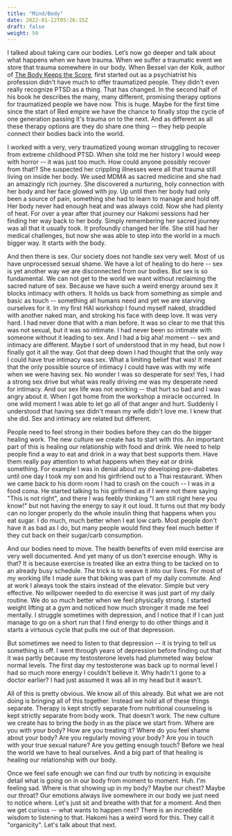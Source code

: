 ```yaml
---
title: "Mind/Body"
date: 2022-01-22T05:26:15Z
draft: false
weight: 50
---
```

I talked about taking care our bodies. Let’s now go deeper and talk about what happens when we have trauma. When we suffer a traumatic event we store that trauma somewhere in our body. When Bessel van der Kolk, author of [The Body Keeps the Score][1], first started out as a psychiatrist his profession didn't have much to offer traumatized people. They didn't even really recognize PTSD as a thing. That has changed. In the second half of his book he describes the many, many different, promising therapy options for traumatized people we have now. This is huge. Maybe for the first time since the start of Red empire we have the chance to finally stop the cycle of one generation passing it's trauma on to the next. And as different as all these therapy options are they do share one thing -- they help people connect their bodies back into the world.

I worked with a very, very traumatized young woman struggling to recover from extreme childhood PTSD. When she told me her history I would weep with horror -- it was just too much. How could anyone possibly recover from that!? She suspected her crippling illnesses were all that trauma still living on inside her body. We used MDMA as sacred medicine and she had an amazingly rich journey. She discovered a nurturing, holy connection with her body and her face glowed with joy. Up until then her body had only been a source of pain, something she had to learn to manage and hold off. Her body never had enough heat and was always cold. Now she had plenty of heat. For over a year after that journey our Hakomi sessions had her finding her way back to her body. Simply remembering her sacred journey was all that it usually took. It profoundly changed her life. She still had her medical challenges, but now she was able to step into the world in a much bigger way. It starts with the body.

And then there is sex. Our society does not handle sex very well. Most of us have unprocessed sexual shame. We have a lot of healing to do here -- sex is yet another way we are disconnected from our bodies. But sex is so fundamental. We can not get to the world we want without reclaiming the sacred nature of sex. Because we have such a weird energy around sex it blocks intimacy with others. It holds us back from something as simple and basic as touch -- something all humans need and yet we are starving ourselves for it. In my first HAI workshop I found myself naked, straddled with another naked man, and stroking his face with deep love. It was very hard. I had never done that with a man before. It was so clear to me that this was not sexual, but it was so intimate. I had never been so intimate with someone without it leading to sex. And I had a big aha! moment -- sex and intimacy are different. Maybe I sort of understood that in my head, but now I finally got it all the way. Got that deep down I had thought that the only way I could have true intimacy was sex. What a limiting belief that was! It meant that the only possible source of intimacy I could have was with my wife when we were having sex. No wonder I was so desperate for sex! Yes, I had a strong sex drive but what was really driving me was my desperate need for intimacy. And our sex life was not working -- that hurt so bad and I was angry about it. When I got home from the workshop a miracle occurred. In one wild moment I was able to let go all of that anger and hurt. Suddenly I understood that having sex didn't mean my wife didn't love me. I knew that she did. Sex and intimacy are related but different.

People need to feel strong in their bodies before they can do the bigger healing work. The new culture we create has to start with this. An important part of this is healing our relationship with food and drink. We need to help people find a way to eat and drink in a way that best supports them. Have them really pay attention to what happens when they eat or drink something. For example I was in denial about my developing pre-diabetes until one day I took my son and his girlfriend out to a Thai restaurant. When we came back to his dorm room I had to crash on the couch -- I was in a food coma. He started talking to his girlfriend as if I were not there saying "This is not right", and there I was feebly thinking "I am still right here you know!" but not having the energy to say it out loud. It turns out that my body can no longer properly do the whole insulin thing that happens when you eat sugar. I do much, much better when I eat low carb. Most people don't have it as bad as I do, but many people would find they feel much better if they cut back on their sugar/carb consumption.

And our bodies need to move. The health benefits of even mild exercise are very well documented. And yet many of us don't exercise enough. Why is that? It is because exercise is treated like an extra thing to be tacked on to an already busy schedule. The trick is to weave it into our lives. For most of my working life I made sure that biking was part of my daily commute. And at work I always took the stairs instead of the elevator. Simple but very effective. No willpower needed to do exercise it was just part of my daily routine. We do so much better when we feel physically strong. I started weight lifting at a gym and noticed how much stronger it made me feel mentally. I struggle sometimes with depression, and I notice that if I can just manage to go on a short run that I find energy to do other things and it starts a virtuous cycle that pulls me out of that depression.

But sometimes we need to listen to that depression -- it is trying to tell us something is off. I went through years of depression before finding out that it was partly because my testosterone levels had plummeted way below normal levels. The first day my testosterone was back up to normal level I had so much more energy I couldn't believe it. Why hadn't I gone to a doctor earlier? I had just assumed it was all in my head but it wasn't.

All of this is pretty obvious. We know all of this already. But what we are not doing is bringing all of this together. Instead we hold all of these things separate. Therapy is kept strictly separate from nutritional counseling is kept strictly separate from body work. That doesn't work. The new culture we create has to bring the body in as the place we start from. Where are you with your body? How are you treating it? Where do you feel shame about your body? Are you regularly moving your body? Are you in touch with your true sexual nature? Are you getting enough touch? Before we heal the world we have to heal ourselves. And a big part of that healing is healing our relationship with our body.

Once we feel safe enough we can find our truth by noticing in exquisite detail what is going on in our body from moment to moment. Huh. I'm feeling sad. Where is that showing up in my body? Maybe our chest? Maybe our throat? Our emotions always live somewhere in our body we just need to notice where. Let's just sit and breathe with that for a moment. And then we get curious -- what wants to happen next? There is an incredible wisdom to listening to that. Hakomi has a weird word for this. They call it "organicity". Let's talk about that next.

[1]:	https://en.wikipedia.org/wiki/The_Body_Keeps_the_Score